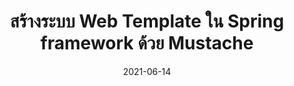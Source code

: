 ---
layout: post
title:  "สร้างระบบ Web Template ใน Spring framework ด้วย Mustache"
date:   2021-06-14
tags: [spring, mustache, web-template-system]
---